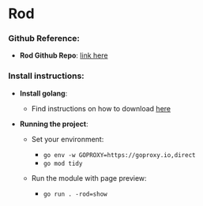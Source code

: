 # Rod

### Github Reference:

- **Rod Github Repo**: [link here](https://github.com/go-rod/rod)

### Install instructions:

- **Install golang**:
  - Find instructions on how to download [here](https://go.dev/doc/install)

- **Running the project**:
  - Set your environment:
    - `go env -w GOPROXY=https://goproxy.io,direct`
    - `go mod tidy`

  - Run the module with page preview:
    - `go run . -rod=show`
